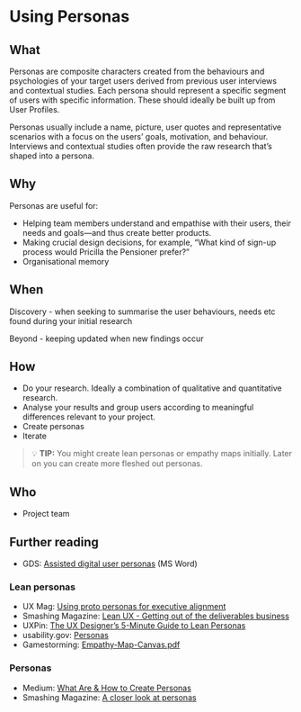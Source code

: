 # Using Personas

## What
Personas are composite characters created from the behaviours and psychologies of your target users derived from previous user interviews and contextual studies. Each persona should represent a specific segment of users with specific information. These should ideally be built up from User Profiles.

Personas usually include a name, picture, user quotes and representative scenarios with a focus on the users’ goals, motivation, and behaviour. Interviews and contextual studies often provide the raw research that’s shaped into a persona.

## Why
Personas are useful for:
- Helping team members understand and empathise with their users, their needs and goals—and thus create better products.
- Making crucial design decisions, for example, “What kind of sign-up process would Pricilla the Pensioner prefer?”
- Organisational memory

## When
Discovery - when seeking to summarise the user behaviours, needs etc found during your initial research

Beyond - keeping updated when new findings occur

## How
- Do your research. Ideally a combination of qualitative and quantitative research.
- Analyse your results and group users according to meaningful differences relevant to your project.
- Create personas
- Iterate


> 💡 **TIP:** You might create lean personas or empathy maps initially. Later on you can create more fleshed out personas.

## Who
- Project team

## Further reading
- GDS: [Assisted digital user personas](https://assets.publishing.service.gov.uk/media/586cd69440f0b60e4c00010b/ad-personas-march-2015.odt) (MS Word)
### Lean personas
- UX Mag: [Using proto personas for executive alignment](http://uxmag.com/articles/using-proto-personas-for-executive-alignment)
- Smashing Magazine: [Lean UX - Getting out of the deliverables business](https://www.smashingmagazine.com/2011/03/lean-ux-getting-out-of-the-deliverables-business/)
- UXPin: [The UX Designer’s 5-Minute Guide to Lean Personas](https://www.uxpin.com/studio/blog/ux-designers-5-minute-guide-lean-personas/)
- usability<span>.</span>gov: [Personas](https://www.usability.gov/how-to-and-tools/methods/personas.html)
- Gamestorming: [Empathy-Map-Canvas.pdf](../pdfs/Empathy-Map-Canvas.pdf)
### Personas
- Medium: [What Are & How to Create Personas](https://medium.muz.li/what-are-how-to-create-personas-step-by-step-guidelines-of-everything-49357da2cb59)
- Smashing Magazine: [A closer look at personas](https://www.smashingmagazine.com/2014/08/a-closer-look-at-personas-part-1/)
